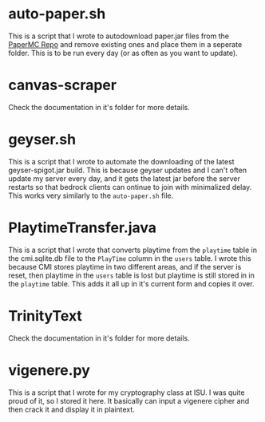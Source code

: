 # auto-paper.sh

This is a script that I wrote to autodownload paper.jar files from the [PaperMC Repo](https://papermc.io) and remove existing ones and place them in a seperate folder. This is to be run every day (or as often as you want to update).

# canvas-scraper

Check the documentation in it's folder for more details.

# geyser.sh

This is a script that I wrote to automate the downloading of the latest geyser-spigot.jar build. This is because geyser updates and I can't often update my server every day, and it gets the latest jar before the server restarts so that bedrock clients can ontinue to join with minimalized delay. This works very similarly to the `auto-paper.sh` file.

# PlaytimeTransfer.java

This is a script that I wrote that converts playtime from the `playtime` table in the cmi.sqlite.db file to the `PlayTime` column in the `users` table. I wrote this because CMI stores playtime in two different areas, and if the server is reset, then playtime in the `users` table is lost but playtime is still stored in in the `playtime` table. This adds it all up in it's current form and copies it over. 

# TrinityText

Check the documentation in it's folder for more details.

# vigenere.py

This is a script that I wrote for my cryptography class at ISU. I was quite proud of it, so I stored it here. It basically can input a vigenere cipher and then crack it and display it in plaintext.
